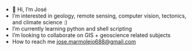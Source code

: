 - 👋 Hi, I’m José
- I’m interested in geology, remote sensing, computer vision, tectonics, and climate science :)
- I’m currently learning python and shell scripting
- I’m looking to collaborate on GIS + geoscience related subjects
- How to reach me jose.marmolejo688@gmail.com

<!---
jmm688/jmm688 is a ✨ special ✨ repository because its `README.md` (this file) appears on your GitHub profile.
You can click the Preview link to take a look at your changes.
--->
